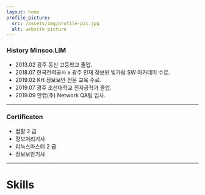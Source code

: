 ```yaml
---
layout: home
profile_picture:
  src: /assets/img/profile-pic.jpg
  alt: website picture
---
```


### History Minsoo.LIM
  - 2013.02 광주 동신 고등학교 졸업.<br>
  - 2018.07 한국전력공사 x 광주 인재 정보원 빛가람 SW 아카데미 수료.<br>
  - 2019.02 KH 정보보안 전문 교육 수료.<br>
  - 2019.07 광주 조선대학교 전자공학과 졸업.<br>
  - 2019.09 안랩(주) Network QA팀 입사.

---

### Certificaton 
- 컴활 2 급
- 정보처리기사
- 리눅스마스터 2 급
- 정보보안기사

---

# Skills

